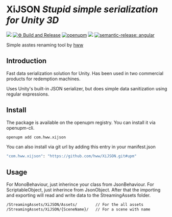 # XiJSON _Stupid simple serialization for Unity 3D_

![](https://img.shields.io/badge/unity-2018.3%20or%20later-green.svg)
[![⚙ Build and Release](https://github.com/hww/XiJSON/actions/workflows/ci.yml/badge.svg)](https://github.com/hww/XiJSON/actions/workflows/ci.yml)
[![openupm](https://img.shields.io/npm/v/com.hww.xijson?label=openupm&registry_uri=https://package.openupm.com)](https://openupm.com/packages/com.hww.xijson/)
[![](https://img.shields.io/github/license/hww/XiJSON.svg)](https://github.com/hww/XiJSON/blob/master/LICENSE)
[![semantic-release: angular](https://img.shields.io/badge/semantic--release-angular-e10079?logo=semantic-release)](https://github.com/semantic-release/semantic-release)

Simple asstes renaming tool by [hww](https://github.com/hww)

## Introduction

Fast data serialization solution for Unity. Has been used in two commercial products for redemption machines.

Uses Unity's built-in JSON serializer, but does simple data sanitization using regular expressions.

## Install

The package is available on the openupm registry. You can install it via openupm-cli.

```bash
openupm add com.hww.xijson
```
You can also install via git url by adding this entry in your manifest.json

```bash
"com.hww.xijson": "https://github.com/hww/XiJSON.git#upm"
```

## Usage 

For MonoBehaviour, just inherince your class from JsonBehaviour. For ScriptableObject, just inherince from JsonObject.
After that the importing and exporting will read and write data to the StreamingAssets folder.

```Bash
/StreamingAssets/XiJSON/Assets/        // For the all assets
/StreamingAssets/XiJSON/{SceneName}/   // For a scene with name 
```

